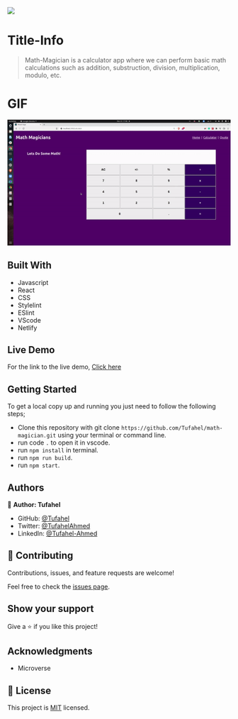 ![](https://img.shields.io/badge/Microverse-blueviolet)

# Title-Info
> Math-Magician is a calculator app where we can perform basic math calculations such as addition, substruction, division, multiplication, modulo, etc.


# GIF
![](calc2.gif)

## Built With
- Javascript
- React
- CSS
- Stylelint
- ESlint
- VScode
- Netlify

## Live Demo
For the link to the live demo, [Click here](https://festive-yalow-42762f.netlify.app/)

## Getting Started
To get a local copy up and running you just need to follow the following steps;
- Clone this repository with
git clone `https://github.com/Tufahel/math-magician.git` using your terminal or command line.
- run code `.` to open it in vscode.
- run `npm install` in terminal.
- run `npm run build`.
- run `npm start`.

## Authors

👤 **Author: Tufahel**

- GitHub: [@Tufahel](https://github.com/Tufahel)
- Twitter: [@TufahelAhmed](https://twitter.com/TufahelAhmed)
- LinkedIn: [@Tufahel-Ahmed](https://www.linkedin.com/in/tufahel-ahmed/)

## 🤝 Contributing

Contributions, issues, and feature requests are welcome!

Feel free to check the [issues page](../../issues/).

## Show your support

Give a ⭐️ if you like this project!

## Acknowledgments

- Microverse

## 📝 License

This project is [MIT](./MIT.md) licensed.
